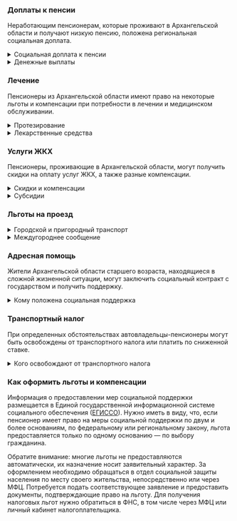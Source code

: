 ### Доплаты к пенсии
Неработающим пенсионерам, которые проживают в Архангельской области и получают низкую пенсию, положена региональная социальная доплата.
<details>
<summary>Социальная доплата к пенсии</summary>
В Архангельской области региональный прожиточный минимум пенсионера выше общефедерального. Поэтому неработающим пенсионерам с низким размером пенсии производится региональная социальная доплата к пенсии — 12 014 рублей. Для её назначения в настоящее время необходимо обращаться в органы социальной защиты населения. А с 2022 года доплата будет назначаться автоматически.
</details>
<details>
<summary>Денежные выплаты</summary>
Если пенсионер относится к льготной категории, ему полагается ежемесячная денежная выплата (ЕДВ), которая регулярно индексируется.

В [Архангельской](https://docs.cntd.ru/document/962010467) области ЕДВ ветеранов труда и ветеранов труда области, тружеников тыла и жертв политических репрессий составляет 890,20 рубля.
</details>

### Лечение
Пенсионеры из Архангельской области имеют право на некоторые льготы и компенсации при потребности в лечении и медицинском обслуживании.
<details>
<summary>Протезирование</summary>
В [Архангельской](https://docs.cntd.ru/document/962010467) области жертвам политических репрессий один раз в пять лет выплачивают компенсацию половины стоимости за изготовление и ремонт зубных протезов, но не более 3500 рублей.
</details>
<details>
<summary>Лекарственные средства</summary>
В [Архангельской](https://docs.cntd.ru/document/962010467) области труженики тыла и жертвы политических репрессий лекарственные препараты по рецепту врача могут приобрести за половину стоимости.
</details>

### Услуги ЖКХ
Пенсионеры, проживающие в Архангельской области, могут получить скидки на оплату услуг ЖКХ, а также разные компенсации. 
<details>
<summary>Скидки и компенсации</summary>
В [Архангельской](https://docs.cntd.ru/document/962010467) области ветеранам труда и жертвам политических репрессий выплачивают компенсацию в размере 50% расходов на оплату жилого помещения и коммунальных услуг. Также возмещают оплату взносов на капремонт. Компенсация предоставляется в пределах утверждённых нормативов потребления.

В Архангельской области одиноким неработающим пенсионерам по достижении 70 лет предоставляют компенсацию взносов на капремонт в размере 50%, а с 80-летнего возраста — в размере 100%. Компенсацию рассчитывают исходя из установленного в регионе минимального взноса на капремонт за 1 кв. метр и размера стандарта нормативной площади жилого помещения.
</details>
<details>
<summary>Субсидии</summary>
В Архангельской области пенсионеры могут оформить субсидию на оплату услуг ЖКХ, если тратят на «коммуналку» свыше 22% совокупного дохода семьи.
</details>

### Льготы на проезд
<details>
<summary>Городской и пригородный транспорт</summary>
В [Архангельской](https://docs.cntd.ru/document/962010467) области труженики тыла, ветераны труда и ветераны труда области оплачивают 50% стоимости проезда на железнодорожном транспорте пригородного сообщения. Жертвы политических репрессий на пригородных электричках могут ездить бесплатно.
</details>
<details>
<summary>Междугороднее сообщение</summary>
Реабилитированным пенсионерам Архангельской области один раз в год выплачивается компенсация в размере 100% стоимости проезда (туда и обратно) железнодорожным транспортом, а в районы, не имеющие железнодорожного сообщения, — в размере 50% стоимости проезда водным, воздушным или междугородным автомобильным транспортом.
</details>

### Адресная помощь
Жители Архангельской области старшего возраста, находящиеся в сложной жизненной ситуации, могут заключить социальный контракт с государством и получить поддержку.
<details>
<summary>Кому положена социальная поддержка</summary>
Пенсионерам, оказавшимся в трудной жизненной ситуации по не зависящим от них причинам или в связи со стихийным бедствием, экстремальной ситуацией, оказывается адресная помощь. Она предоставляется путём выплаты пособий либо в натуральной форме (обеспечение одеждой, обувью, лекарствами, организация лечения и ухода, проведение ремонта жилья или установка приборов учёта и пр.). С нуждающимися пенсионерами может быть заключён социальный контракт.
</details>

### Транспортный налог
При определенных обстоятельствах автовладельцы-пенсионеры могут быть освобождены от транспортного налога или платить по сниженной ставке. 
<details>
<summary>Кого освобождают от транспортного налога</summary>
В [Архангельской](https://www.nalog.gov.ru/rn77/service/tax/d1113412/) области гражданам, достигшим возраста, необходимого для назначения пенсии, инвалидам I и II групп, участникам ВОВ, ветеранам боевых действий и чернобыльцам предоставляется налоговая льгота по всем принадлежащим им транспортным средствам в сумме, не превышающей 980 рублей.
</details>

### Как оформить льготы и компенсации 
Информация о предоставлении мер социальной поддержки размещается в Единой государственной информационной системе социального обеспечения ([ЕГИССО](http://egisso.ru/site/client/#/)). Нужно иметь в виду, что, если пенсионер имеет право на меры социальной поддержки по двум и более основаниям, по федеральному или региональному закону, льгота предоставляется только по одному основанию — по выбору гражданина.

Обратите внимание: многие льготы не предоставляются автоматически, их назначение носит заявительный характер. За оформлением необходимо обращаться в отдел социальной защиты населения по месту своего жительства, непосредственно или через МФЦ. Потребуется подать соответствующее заявление и предоставить документы, подтверждающие право на льготу. Для получения налоговых льгот нужно обратиться в ФНС, в том числе через МФЦ или личный кабинет налогоплательщика.
